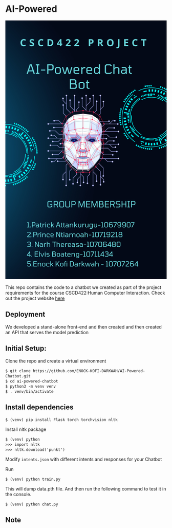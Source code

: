 # AI-Powered 
![AI-Powered Chatbot](images/chatbot.png "AI-Powered Chatbot")


This repo contains the code to a chatbot we created as part of the project requirements for the course CSCD422:Human Computer Interaction. Check out the project website  [here](https://github.com/python-engineer/pytorch-chatbot) 

## Deployment
We developed a stand-alone front-end and then created and then created an API that 
serves the model prediction
## Initial Setup:
Clone the repo and create a virtual environment
```
$ git clone https://github.com/ENOCK-KOFI-DARKWAH/AI-Powered-Chatbot.git
$ cd ai-powered-chatbot
$ python3 -m venv venv
$ . venv/bin/activate
```
## Install dependencies
```
$ (venv) pip install Flask torch torchvision nltk
```
Install nltk package
```
$ (venv) python
>>> import nltk
>>> nltk.download('punkt')
```
Modify `intents.json` with different intents and responses for your Chatbot

Run
```
$ (venv) python train.py
```
This will dump data.pth file. And then run
the following command to test it in the console.
```
$ (venv) python chat.py
```
## Note


